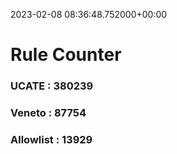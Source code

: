 2023-02-08 08:36:48.752000+00:00
# Rule Counter 
 ### UCATE : 380239

 ### Veneto : 87754

 ### Allowlist : 13929